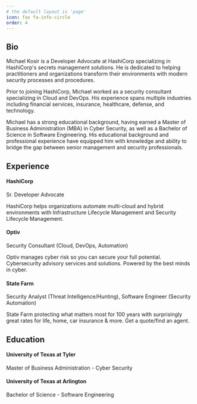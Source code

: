 ```yaml
---
# the default layout is 'page'
icon: fas fa-info-circle
order: 4
---
```



## Bio

Michael Kosir is a Developer Advocate at HashiCorp specializing in HashiCorp's secrets management solutions. He is dedicated to helping practitioners and organizations transform their environments with modern security processes and procedures.

Prior to joining HashiCorp, Michael worked as a security consultant specializing in Cloud and DevOps. His experience spans multiple industries including financial services, insurance, healthcare, defense, and technology.

Michael has a strong educational background, having earned a Master of Business Administration (MBA) in Cyber Security, as well as a Bachelor of Science in Software Engineering. His educational background and professional experience have equipped him with knowledge and ability to bridge the gap between senior management and security professionals.


## Experience

#### HashiCorp
Sr. Developer Advocate

HashiCorp helps organizations automate multi-cloud and hybrid environments with Infrastructure Lifecycle Management and Security Lifecycle Management.


#### Optiv
Security Consultant (Cloud, DevOps, Automation)

Optiv manages cyber risk so you can secure your full potential. Cybersecurity advisory services and solutions. Powered by the best minds in cyber.


#### State Farm
Security Analyst (Threat Intelligence/Hunting), Software Engineer (Security Automation)

State Farm protecting what matters most for 100 years with surprisingly great rates for life, home, car insurance & more. Get a quote/find an agent.


## Education

#### University of Texas at Tyler
Master of Business Administration - Cyber Security

#### University of Texas at Arlington
Bachelor of Science - Software Engineering

